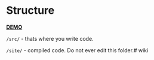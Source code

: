 Structure
=============
[**DEMO**](https://makecode.github.io/romsmode/)

`/src/` - thats where you write code.

`/site/` - compiled code. Do not ever edit this folder.# wiki
